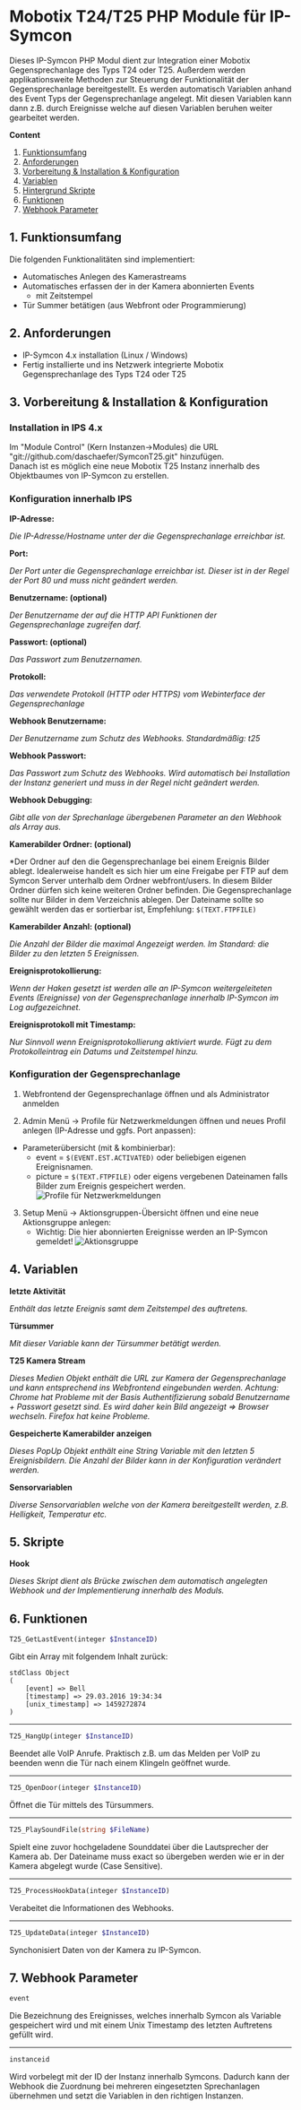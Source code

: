 Mobotix T24/T25 PHP Module für IP-Symcon
===
Dieses IP-Symcon PHP Modul dient zur Integration einer Mobotix Gegensprechanlage des Typs T24 oder T25.
Außerdem werden applikationsweite Methoden zur Steuerung der Funktionalität der Gegensprechanlage bereitgestellt.
Es werden automatisch Variablen anhand des Event Typs der Gegensprechanlage angelegt. Mit diesen Variablen kann dann z.B. durch Ereignisse welche auf diesen Variablen beruhen weiter gearbeitet werden.

**Content**

1. [Funktionsumfang](#1-funktionsumfang)
2. [Anforderungen](#2-anforderungen)
3. [Vorbereitung & Installation & Konfiguration](#3-vorbereitung--installation--konfiguration)
4. [Variablen](#4-variablen)
5. [Hintergrund Skripte](#5-hintergrund-skripte)
6. [Funktionen](#6-funktionen)
6. [Webhook Parameter](#7-webhook-parameter)

## 1. Funktionsumfang  
Die folgenden Funktionalitäten sind implementiert:
- Automatisches Anlegen des Kamerastreams
- Automatisches erfassen der in der Kamera abonnierten Events
  - mit Zeitstempel
- Tür Summer betätigen (aus Webfront oder Programmierung)

## 2. Anforderungen

- IP-Symcon 4.x installation (Linux / Windows)
- Fertig installierte und ins Netzwerk integrierte Mobotix Gegensprechanlage des Typs T24 oder T25

## 3. Vorbereitung & Installation & Konfiguration

### Installation in IPS 4.x
Im "Module Control" (Kern Instanzen->Modules) die URL "git://github.com/daschaefer/SymconT25.git" hinzufügen.  
Danach ist es möglich eine neue Mobotix T25 Instanz innerhalb des Objektbaumes von IP-Symcon zu erstellen.

### Konfiguration innerhalb IPS
**IP-Adresse:**

*Die IP-Adresse/Hostname unter der die Gegensprechanlage erreichbar ist.*

**Port:**

*Der Port unter die Gegensprechanlage erreichbar ist. Dieser ist in der Regel der Port 80 und muss nicht geändert werden.*

**Benutzername: (optional)**

*Der Benutzername der auf die HTTP API Funktionen der Gegensprechanlage zugreifen darf.*

**Passwort: (optional)**

*Das Passwort zum Benutzernamen.*

**Protokoll:**

*Das verwendete Protokoll (HTTP oder HTTPS) vom Webinterface der Gegensprechanlage*

**Webhook Benutzername:**

*Der Benutzername zum Schutz des Webhooks. Standardmäßig: t25*

**Webhook Passwort:**

*Das Passwort zum Schutz des Webhooks. Wird automatisch bei Installation der Instanz generiert und muss in der Regel nicht geändert werden.*

**Webhook Debugging:**

*Gibt alle von der Sprechanlage übergebenen Parameter an den Webhook als Array aus.*

**Kamerabilder Ordner: (optional)**

*Der Ordner auf den die Gegensprechanlage bei einem Ereignis Bilder ablegt. Idealerweise handelt es sich hier um eine Freigabe per FTP auf dem Symcon Server unterhalb dem Ordner webfront/users. In diesem Bilder Ordner dürfen sich keine weiteren Ordner befinden.
Die Gegensprechanlage sollte nur Bilder in dem Verzeichnis ablegen. Der Dateiname sollte so gewählt werden das er sortierbar ist, Empfehlung: ```$(TEXT.FTPFILE)```

**Kamerabilder Anzahl: (optional)**

*Die Anzahl der Bilder die maximal Angezeigt werden. Im Standard: die Bilder zu den letzten 5 Ereignissen.*

**Ereignisprotokollierung:**

*Wenn der Haken gesetzt ist werden alle an IP-Symcon weitergeleiteten Events (Ereignisse) von der Gegensprechanlage innerhalb IP-Symcon im Log aufgezeichnet.*

**Ereignisprotokoll mit Timestamp:**

*Nur Sinnvoll wenn Ereignisprotokollierung aktiviert wurde. Fügt zu dem Protokolleintrag ein Datums und Zeitstempel hinzu.*

### Konfiguration der Gegensprechanlage

1. Webfrontend der Gegensprechanlage öffnen und als Administrator anmelden

2. Admin Menü -> Profile für Netzwerkmeldungen öffnen und neues Profil anlegen (IP-Adresse und ggfs. Port anpassen):
  - Parameterübersicht (mit & kombinierbar):
    * event = ```$(EVENT.EST.ACTIVATED)``` oder beliebigen eigenen Ereignisnamen.
    * picture = ```$(TEXT.FTPFILE)``` oder eigens vergebenen Dateinamen falls Bilder zum Ereignis gespeichert werden.
    ![Profile für Netzwerkmeldungen](images/1_Profile_für_Netzwerkmeldungen.png?raw=true "Profile für Netzwerkmeldungen")



3. Setup Menü -> Aktionsgruppen-Übersicht öffnen und eine neue Aktionsgruppe anlegen:
	- Wichtig: Die hier abonnierten Ereignisse werden an IP-Symcon gemeldet!
  ![Aktionsgruppe](images/2_Aktionsgruppe.png?raw=true "Aktionsgruppe")

## 4. Variablen
**letzte Aktivität**

*Enthält das letzte Ereignis samt dem Zeitstempel des auftretens.*

**Türsummer**

*Mit dieser Variable kann der Türsummer betätigt werden.*

**T25 Kamera Stream**

*Dieses Medien Objekt enthält die URL zur Kamera der Gegensprechanlage und kann entsprechend ins Webfrontend eingebunden werden.
Achtung: Chrome hat Probleme mit der Basis Authentifizierung sobald Benutzername + Passwort gesetzt sind. Es wird daher kein Bild angezeigt => Browser wechseln. Firefox hat keine Probleme.*

**Gespeicherte Kamerabilder anzeigen**

*Dieses PopUp Objekt enthält eine String Variable mit den letzten 5 Ereignisbildern. Die Anzahl der Bilder kann in der Konfiguration verändert werden.*

**Sensorvariablen**

*Diverse Sensorvariablen welche von der Kamera bereitgestellt werden, z.B. Helligkeit, Temperatur etc.*

## 5. Skripte

**Hook**

*Dieses Skript dient als Brücke zwischen dem automatisch angelegten Webhook und der Implementierung innerhalb des Moduls.*

## 6. Funktionen

```php
T25_GetLastEvent(integer $InstanceID)
```
Gibt ein Array mit folgendem Inhalt zurück:
```
stdClass Object
(
    [event] => Bell
    [timestamp] => 29.03.2016 19:34:34
    [unix_timestamp] => 1459272874
)
```

---
```php
T25_HangUp(integer $InstanceID)
```
Beendet alle VoIP Anrufe. Praktisch z.B. um das Melden per VoIP zu beenden wenn die Tür nach einem Klingeln geöffnet wurde.

---
```php
T25_OpenDoor(integer $InstanceID)
```
Öffnet die Tür mittels des Türsummers.

---
```php
T25_PlaySoundFile(string $FileName)
```
Spielt eine zuvor hochgeladene Sounddatei über die Lautsprecher der Kamera ab. Der Dateiname muss exact so übergeben werden wie er in der Kamera abgelegt wurde (Case Sensitive).

---
```php
T25_ProcessHookData(integer $InstanceID)
```
Verabeitet die Informationen des Webhooks.

---
```php
T25_UpdateData(integer $InstanceID)
```
Synchonisiert Daten von der Kamera zu IP-Symcon.

## 7. Webhook Parameter
```html
event
```
Die Bezeichnung des Ereignisses, welches innerhalb Symcon als Variable gespeichert wird und mit einem Unix Timestamp des letzten Auftretens gefüllt wird.

---
```html
instanceid
```
Wird vorbelegt mit der ID der Instanz innerhalb Symcons. Dadurch kann der Webhook die Zuordnung bei mehreren eingesetzten Sprechanlagen übernehmen und setzt die Variablen in den richtigen Instanzen.

